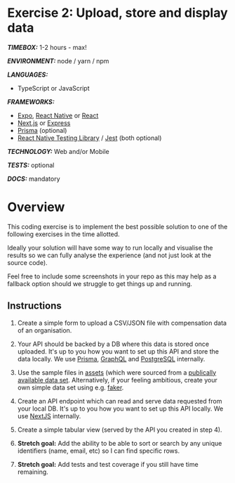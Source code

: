 # Exercise 2: Upload, store and display data

_**TIMEBOX:**_    1-2 hours - max!

_**ENVIRONMENT:**_ node / yarn / npm

_**LANGUAGES:**_
- TypeScript or JavaScript

_**FRAMEWORKS:**_
- [Expo](https://expo.io/), [React Native](https://reactnative.dev/) or [React](https://reactjs.org/docs/getting-started.html)
- [Next.js](https://nextjs.org/) or [Express](https://expressjs.com/)
- [Prisma](https://www.prisma.io/docs/getting-started/quickstart-typescript) (optional)
- [React Native Testing Library](https://testing-library.com/docs/react-native-testing-library/intro/) / [Jest](https://jestjs.io/) (both optional)

_**TECHNOLOGY:**_ Web and/or Mobile

_**TESTS:**_ optional

_**DOCS:**_ mandatory

# Overview

This coding exercise is to implement the best possible solution to one of the following exercises in the time allotted. 

Ideally your solution will have some way to run locally and visualise the results so we can fully analyse the experience (and not just look at the source code).

Feel free to include some screenshots in your repo as this may help as a fallback option should we struggle to get things up and running.

## Instructions

1. Create a simple form to upload a CSV/JSON file with compensation data of an organisation.

2. Your API should be backed by a DB where this data is stored once uploaded. It's up to you how you want to set up this API and store the data locally. We use [Prisma](https://www.prisma.io/docs/getting-started/quickstart-typescript), [GraphQL](https://www.prisma.io/docs/concepts/overview/prisma-in-your-stack/graphql) and [PostgreSQL](https://www.prisma.io/docs/concepts/database-connectors/postgresql) internally.

3. Use the sample files in [assets](assets) (which were sourced from a [publically available data set](https://sourceful.us/doc/572/ask-a-manager-salary-survey-2019-responses). Alternatively, if your feeling ambitious, create your own simple data set using e.g. [faker](https://www.npmjs.com/package/faker).

4. Create an API endpoint which can read and serve data requested from your local DB. It's up to you how you want to set up this API locally. We use [NextJS](https://nextjs.org/docs/api-routes/introduction) internally.

5. Create a simple tabular view (served by the API you created in step 4).

6. **Stretch goal:** Add the ability to be able to sort or search by any unique identifiers (name, email, etc) so I can find specific rows.

6. **Stretch goal:** Add tests and test coverage if you still have time remaining.

